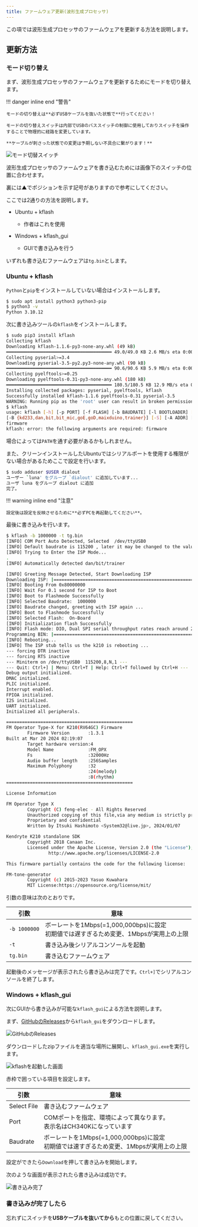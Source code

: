 ```yaml
---
title: ファームウェア更新(波形生成プロセッサ)
---
```


この項では波形生成プロセッサのファームウェアを更新する方法を説明します。

## 更新方法

### モード切り替え

まず、波形生成プロセッサのファームウェアを更新するためにモードを切り替えます。

!!! danger inline end "警告"

    モードの切り替えは**必ずUSBケーブルを抜いた状態で**行ってください！

    モードの切り替えスイッチは内部でUSBのバススイッチの制御に使用しておりスイッチを操作することで物理的に経路を変更しています。

    **ケーブルが刺さった状態での変更は予期しない不具合に繋がります！**


![モード切替スイッチ](img/mode_sw.jpg)

波形生成プロセッサのファームウェアを書き込むためには画像下のスイッチの位置に合わせます。

裏には▲でポジションを示す記号がありますので参考にしてください。

ここでは2通りの方法を説明します。

- Ubuntu + kflash
    - 作者はこれを使用

- Windows + kflash_gui
    - GUIで書き込みを行う

いずれも書き込むファームウェアは`tg.bin`とします。

### Ubuntu + kflash

`Python`と`pip`をインストールしていない場合はインストールします。

```bash
$ sudo apt install python3 python3-pip
$ python3 -v
Python 3.10.12
```

次に書き込みツールの`kflash`をインストールします。

```bash
$ sudo pip3 install kflash
Collecting kflash
Downloading kflash-1.1.6-py3-none-any.whl (49 kB)
━━━━━━━━━━━━━━━━━━━━━━━━━━━━━━━━━━━━━━━━ 49.0/49.0 KB 2.6 MB/s eta 0:00:00
Collecting pyserial>=3.4
Downloading pyserial-3.5-py2.py3-none-any.whl (90 kB)
━━━━━━━━━━━━━━━━━━━━━━━━━━━━━━━━━━━━━━━━ 90.6/90.6 KB 5.9 MB/s eta 0:00:00
Collecting pyelftools>=0.25
Downloading pyelftools-0.31-py3-none-any.whl (180 kB)
━━━━━━━━━━━━━━━━━━━━━━━━━━━━━━━━━━━━━━━━ 180.5/180.5 KB 12.9 MB/s eta 0:00:00
Installing collected packages: pyserial, pyelftools, kflash
Successfully installed kflash-1.1.6 pyelftools-0.31 pyserial-3.5
WARNING: Running pip as the 'root' user can result in broken permissions and conflicting behaviour with the system package manager. It is recommended to use a virtual environment instead: https://pip.pypa.io/warnings/venv
$ kflash
usage: kflash [-h] [-p PORT] [-f FLASH] [-b BAUDRATE] [-l BOOTLOADER] [-e] [-k KEY] [-v] [--verbose] [-t] [-n] [-s]
[-B {kd233,dan,bit,bit_mic,goE,goD,maixduino,trainer}] [-S] [-A ADDR] [-L LENGTH] [-i IOMODE]
firmware
kflash: error: the following arguments are required: firmware
```

場合によっては`PATH`を通す必要があるかもしれません。

また、クリーンインストールしたUbuntuではシリアルポートを使用する権限がない場合があるためここで設定を行います。

```bash
$ sudo adduser $USER dialout
ユーザー `luna' をグループ `dialout' に追加しています...
ユーザ luna をグループ dialout に追加
完了。
```
!!! warning inline end "注意"

    設定後は設定を反映させるために**必ずPCを再起動してください**。

最後に書き込みを行います。

```bash
$ kflash -b 1000000 -t tg.bin 
[INFO] COM Port Auto Detected, Selected  /dev/ttyUSB0 
[INFO] Default baudrate is 115200 , later it may be changed to the value you set. 
[INFO] Trying to Enter the ISP Mode... 
.
[INFO] Automatically detected dan/bit/trainer 

[INFO] Greeting Message Detected, Start Downloading ISP 
Downloading ISP: |==============================================================| 100.0% 10kiB/s
[INFO] Booting From 0x80000000 
[INFO] Wait For 0.1 second for ISP to Boot 
[INFO] Boot to Flashmode Successfully 
[INFO] Selected Baudrate:  1000000 
[INFO] Baudrate changed, greeting with ISP again ...  
[INFO] Boot to Flashmode Successfully 
[INFO] Selected Flash:  On-Board 
[INFO] Initialization flash Successfully 
[INFO] Flash mode: DIO, Dual SPI serial throughput rates reach around 20 Mbps 
Programming BIN: |==============================================================|  100.0% 47kiB/s
[INFO] Rebooting... 
[INFO] The ISP stub tells us the k210 is rebooting ... 
--- forcing DTR inactive
--- forcing RTS inactive
--- Miniterm on /dev/ttyUSB0  115200,8,N,1 ---
--- Quit: Ctrl+] | Menu: Ctrl+T | Help: Ctrl+T followed by Ctrl+H ---
Debug output initialized.
DMAC initialized.
PLIC initialized.
Interrupt enabled.
FPIOA initialized.
I2S initialized.
UART initialized.
Initialized all peripherals.

================================================
FM Operator Type-X for K210(RV64GC) Firmware
        Firmware Version       :1.3.1
Built at Mar 20 2024 02:19:07
        Target hardware version:4
        Model Name             :FM_OPX  
        Fs                     :32000Hz
        Audio buffer length    :256Samples
        Maximum Polyphony      :32
                               :24(melody)
                               :8(rhythm)
================================================

License Information

FM Operator Type X
        Copyright (C) feng-elec - All Rights Reserved
        Unauthorized copying of this file,via any medium is strictly prohibited
        Proprietary and confidential
        Written by Itsuki Hashimoto <System32@live.jp>, 2024/01/07

Kendryte K210 standalone SDK
        Copyright 2018 Canaan Inc.
        Licensed under the Apache License, Version 2.0 (the "License");
                http://www.apache.org/licenses/LICENSE-2.0

This firmware partially contains the code for the following license:

FM-tone-generator
        Copyright (c) 2015-2023 Yasuo Kuwahara
        MIT License:https://opensource.org/license/mit/

```

引数の意味は次のとおりです。

| 引数         | 意味                                                                                      | 
| ----------   | ----------------------------------------------------------------------------------------- | 
| `-b 1000000` | ボーレートを1Mbps(=1,000,000bps)に設定<br>初期値では遅すぎるため変更、1Mbpsが実用上の上限 | 
| `-t`         | 書き込み後シリアルコンソールを起動                                                        | 
| `tg.bin`     | 書き込むファームウェア                                                                    | 

起動後のメッセージが表示されたら書き込みは完了です。`Ctrl+]`でシリアルコンソールを終了します。

### Windows + kflash_gui

次にGUIから書き込みが可能な`kflash_gui`による方法を説明します。

まず、[GitHubのReleases](https://github.com/sipeed/kflash_gui/releases)から`kflash_gui`をダウンロードします。

![GitHubのReleases](img/kflash_gui_dl.png)

ダウンロードしたzipファイルを適当な場所に展開し、`kflash_gui.exe`を実行します。

![kflashを起動した画面](img/kflash_gui_main.png)

赤枠で囲っている項目を設定します。

| 引数         | 意味                                                                                      | 
| ----------   | ----------------------------------------------------------------------------------------- | 
| Select File  | 書き込むファームウェア                                                                    | 
| Port         | COMポートを指定、環境によって異なります。<br>表示名はCH340Kになっています                 | 
| Baudrate     | ボーレートを1Mbps(=1,000,000bps)に設定<br>初期値では速すぎるため変更、1Mbpsが実用上の上限 | 

設定ができたら`Download`を押して書き込みを開始します。

次のような画面が表示されたら書き込みは成功です。

![書き込み完了](img/kflash_gui_ok.png)

### 書き込みが完了したら

忘れずにスイッチを**USBケーブルを抜いてから**もとの位置に戻してください。

